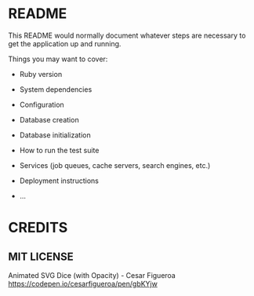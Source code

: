 # README

This README would normally document whatever steps are necessary to get the
application up and running.

Things you may want to cover:

- Ruby version

- System dependencies

- Configuration

- Database creation

- Database initialization

- How to run the test suite

- Services (job queues, cache servers, search engines, etc.)

- Deployment instructions

- ...

# CREDITS

## MIT LICENSE

Animated SVG Dice (with Opacity) - Cesar Figueroa https://codepen.io/cesarfigueroa/pen/gbKYjw
